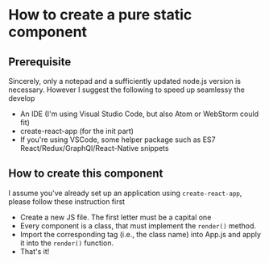 # How to create a pure static component

## Prerequisite
Sincerely, only a notepad and a sufficiently updated node.js version is necessary. However I suggest the following to speed up seamlessy the develop

 - An IDE (I'm using Visual Studio Code, but also Atom or WebStorm could fit)
 - create-react-app (for the init part)
 - If you're using VSCode, some helper package such as ES7 React/Redux/GraphQl/React-Native snippets

## How to create this component
I assume you've already set up an application using `create-react-app`, please follow these instruction first


- Create a new JS file. The first letter must be a capital one
- Every component is a class, that must implement the `render()` method.
- Import the corresponding tag (i.e., the class name) into App.js and apply it into the `render()` function.
- That's it!